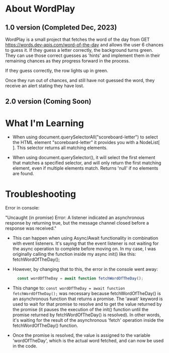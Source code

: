 # About WordPlay

## 1.0 version (Completed Dec, 2023)
WordPlay is a small project that fetches the word of the day from GET https://words.dev-apis.com/word-of-the-day and allows the user 6 chances to guess it. If they guess a letter correctly, the background turns green. They can use those correct guesses as 'hints' and implement them in their remaining chances as they progress forward in the process.

If they guess correctly, the row lights up in green.

Once they run out of chances, and still have not guessed the word, they receive an alert stating they have lost.

## 2.0 version (Coming Soon)

# What I'm Learning

- When using document.querySelectorAll("scoreboard-letter") to select the HTML element "scoreboard-letter" it provides you with a NodeList[ ]. This selector returns all matching elements.

- When using document.querySelector(), it will select the first element that matches a specified selector, and will only return the first matching element, even if multiple elements match. Returns 'null' if no elements are found.

# Troubleshooting
Error in console:

"Uncaught (in promise) Error: A listener indicated an asynchronous response by returning true, but the message channel closed before a response was received."

- This can happen when using Async/Await functionality in combination with event listeners. It's saying that the event listener is not waiting for the async operation to complete before moving on. In my case, I was originally calling the function inside my async init() like this: fetchWordOfTheDay();
    
- However, by changing that to this, the error in the console went away:
  ```javascript
    const wordOfTheDay = await function fetchWordOfTheDay();

- This change to: `const wordOfTheDay = await function fetchWordOfTheDay();` was necessary because fetchWordOfTheDay() is an asynchronous function that returns a promise. The 'await' keyword is used to wait for that promise to resolve and to get the value returned by the promise (it pauses the execution of the init() function until the promise returned by fetchWordOfTheDay() is resolved). In other words, it's waiting for the result of the asynchronous 'fetch' operation inside the fetchWordOfTheDay() function.

- Once the promise is resolved, the value is assigned to the variable 'wordOfTheDay', which is the actual word fetched, and can now be used in the code.

